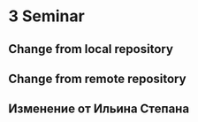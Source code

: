 # 3 Seminar

## Change from local repository

## Change from remote repository

## Изменение от Ильина Степана


